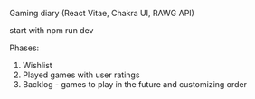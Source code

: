 Gaming diary (React Vitae, Chakra UI, RAWG API)

start with npm run dev

Phases:
1. Wishlist
2. Played games with user ratings
3. Backlog - games to play in the future and customizing order 

